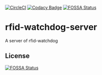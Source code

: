 [![CircleCI](https://circleci.com/gh/kennhung/rfid-watchdog-server.svg?style=shield)](https://circleci.com/gh/kennhung/rfid-watchdog-server) [![Codacy Badge](https://api.codacy.com/project/badge/Grade/c73a9a0eb6c24b608d41d8cfd692f9bd)](https://www.codacy.com/app/kennhung/rfid-watchdog-server?utm_source=github.com&amp;utm_medium=referral&amp;utm_content=kennhung/rfid-watchdog-server&amp;utm_campaign=Badge_Grade)
[![FOSSA Status](https://app.fossa.io/api/projects/git%2Bgithub.com%2Fkennhung%2Frfid-watchdog-server.svg?type=shield)](https://app.fossa.io/projects/git%2Bgithub.com%2Fkennhung%2Frfid-watchdog-server?ref=badge_shield)
# rfid-watchdog-server
A server of rfid-watchdog


## License
[![FOSSA Status](https://app.fossa.io/api/projects/git%2Bgithub.com%2Fkennhung%2Frfid-watchdog-server.svg?type=large)](https://app.fossa.io/projects/git%2Bgithub.com%2Fkennhung%2Frfid-watchdog-server?ref=badge_large)